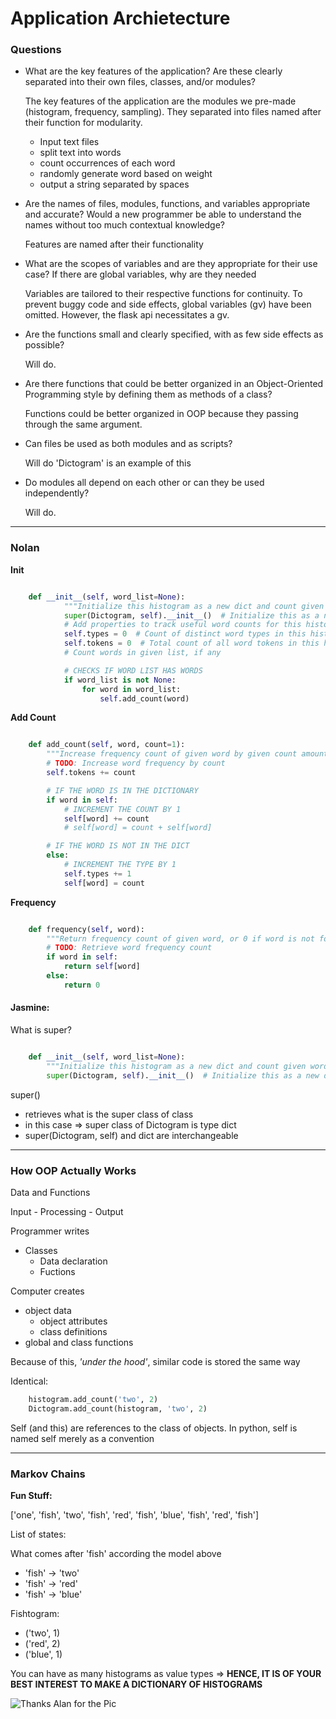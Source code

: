 # Application Archietecture

### Questions

- What are the key features of the application? Are these clearly separated into their own files, classes, and/or modules?

    The key features of the application are the modules we pre-made (histogram, frequency, sampling). They separated into files named after their function for modularity.

    - Input text files
    - split text into words
    - count occurrences of each word
    - randomly generate word based on weight
    - output a string separated by spaces

- Are the names of files, modules, functions, and variables appropriate and accurate? Would a new programmer be able to understand the names without too much contextual knowledge?

    Features are named after their functionality

- What are the scopes of variables and are they appropriate for their use case? If there are global variables, why are they needed

    Variables are tailored to their respective functions for continuity.
    To prevent buggy code and side effects, global variables (gv) have been omitted.
    However, the flask api necessitates a gv.

- Are the functions small and clearly specified, with as few side effects as possible?

    Will do.

- Are there functions that could be better organized in an Object-Oriented Programming style by defining them as methods of a class?

    Functions could be better organized in OOP
    because they passing through the same argument.

- Can files be used as both modules and as scripts?

    Will do
    'Dictogram' is an example of this

- Do modules all depend on each other or can they be used independently?

    Will do.

---

### Nolan

**Init**

```python

    def __init__(self, word_list=None):
    		"""Initialize this histogram as a new dict and count given words."""
    		super(Dictogram, self).__init__()  # Initialize this as a new dict
    		# Add properties to track useful word counts for this histogram
    		self.types = 0  # Count of distinct word types in this histogram
    		self.tokens = 0  # Total count of all word tokens in this histogram
    		# Count words in given list, if any

            # CHECKS IF WORD LIST HAS WORDS
    		if word_list is not None:
    			for word in word_list:
    				self.add_count(word)

```

**Add Count**

```python

    def add_count(self, word, count=1):
        """Increase frequency count of given word by given count amount."""
        # TODO: Increase word frequency by count
        self.tokens += count

        # IF THE WORD IS IN THE DICTIONARY
        if word in self:
            # INCREMENT THE COUNT BY 1
            self[word] += count
            # self[word] = count + self[word]

        # IF THE WORD IS NOT IN THE DICT
        else:
            # INCREMENT THE TYPE BY 1
            self.types += 1
            self[word] = count

```
**Frequency**

```python

    def frequency(self, word):
        """Return frequency count of given word, or 0 if word is not found."""
        # TODO: Retrieve word frequency count
        if word in self:
            return self[word]
        else:
            return 0

```

#### Jasmine:

What is super?

```python

    def __init__(self, word_list=None):
        """Initialize this histogram as a new dict and count given words."""
        super(Dictogram, self).__init__()  # Initialize this as a new dict

```

super()
- retrieves what is the super class of class
- in this case => super class of Dictogram is type dict
- super(Dictogram, self) and dict are interchangeable


---

### How OOP Actually Works

Data and Functions

Input - Processing - Output

Programmer writes
- Classes
    - Data declaration
    - Fuctions

Computer creates
- object data
    - object attributes
    - class definitions
- global and class functions

Because of this, *'under the hood'*, similar code is stored the same way

Identical:

```python
    histogram.add_count('two', 2)
    Dictogram.add_count(histogram, 'two', 2)
```

Self (and this) are references to the class of objects.
In python, self is named self merely as a convention


---

### Markov Chains

**Fun Stuff:**

['one', 'fish', 'two', 'fish', 'red', 'fish', 'blue', 'fish', 'red', 'fish']

List of states:

What comes after 'fish' according the model above
- 'fish' -> 'two'
- 'fish' -> 'red'
- 'fish' -> 'blue'

Fishtogram:
- ('two', 1)
- ('red', 2)
- ('blue', 1)

You can have as many histograms as value types =>
**HENCE, IT IS OF YOUR BEST INTEREST TO MAKE A DICTIONARY OF HISTOGRAMS**

![Thanks Alan for the Pic](https://github.com/sadboykj/class_activities/blob/master/cs1_2/fish_markov_chain.jpg)
